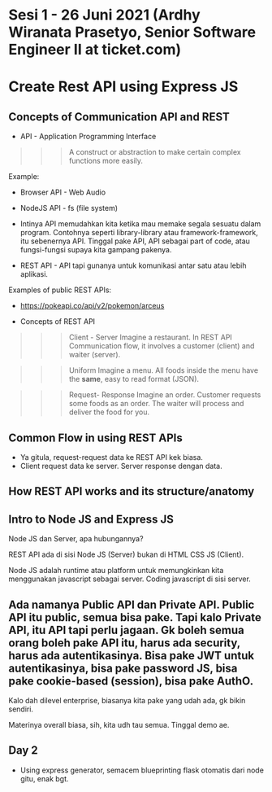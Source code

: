 # Sesi 1 - 26 Juni 2021 (Ardhy Wiranata Prasetyo, Senior Software Engineer II at ticket.com)

# Create Rest API using Express JS

## Concepts of Communication API and REST
- API - Application Programming Interface
>>> A construct or abstraction to make certain complex functions more easily.

Example:
- Browser API - Web Audio
- NodeJS API - fs (file system)

- Intinya API memudahkan kita ketika mau memake segala sesuatu dalam program. Contohnya seperti library-library atau framework-framework, itu sebenernya API. Tinggal pake API, API sebagai part of code, atau fungsi-fungsi supaya kita gampang pakenya.

- REST API - API tapi gunanya untuk komunikasi antar satu atau lebih aplikasi.

Examples of public REST APIs:
- https://pokeapi.co/api/v2/pokemon/arceus


- Concepts of REST API
>>> Client - Server
Imagine a restaurant. In REST API Communication flow, it involves a customer (client) and waiter (server).

>>> Uniform
Imagine a menu. All foods inside the menu have the **same**, easy to read format (JSON).

>>> Request- Response
Imagine an order. Customer requests some foods as an order. The waiter will process and deliver the food for you.


## Common Flow in using REST APIs
- Ya gitula, request-request data ke REST API kek biasa.
- Client request data ke server. Server response dengan data.

## How REST API works and its structure/anatomy

## Intro to Node JS and Express JS
Node JS dan Server, apa hubungannya?

REST API ada di sisi Node JS (Server) bukan di HTML CSS JS (Client).

Node JS adalah runtime atau platform untuk memungkinkan kita menggunakan javascript sebagai server. Coding javascript di sisi server.


## Ada namanya Public API dan Private API. Public API itu public, semua bisa pake. Tapi kalo Private API, itu API tapi perlu jagaan. Gk boleh semua orang boleh pake API itu, harus ada security, harus ada autentikasinya. Bisa pake JWT untuk autentikasinya, bisa pake password JS, bisa pake cookie-based (session), bisa pake AuthO.

Kalo dah dilevel enterprise, biasanya kita pake yang udah ada, gk bikin sendiri.


Materinya overall biasa, sih, kita udh tau semua. Tinggal demo ae.



## Day 2
- Using express generator, semacem blueprinting flask otomatis dari node gitu, enak bgt.









































